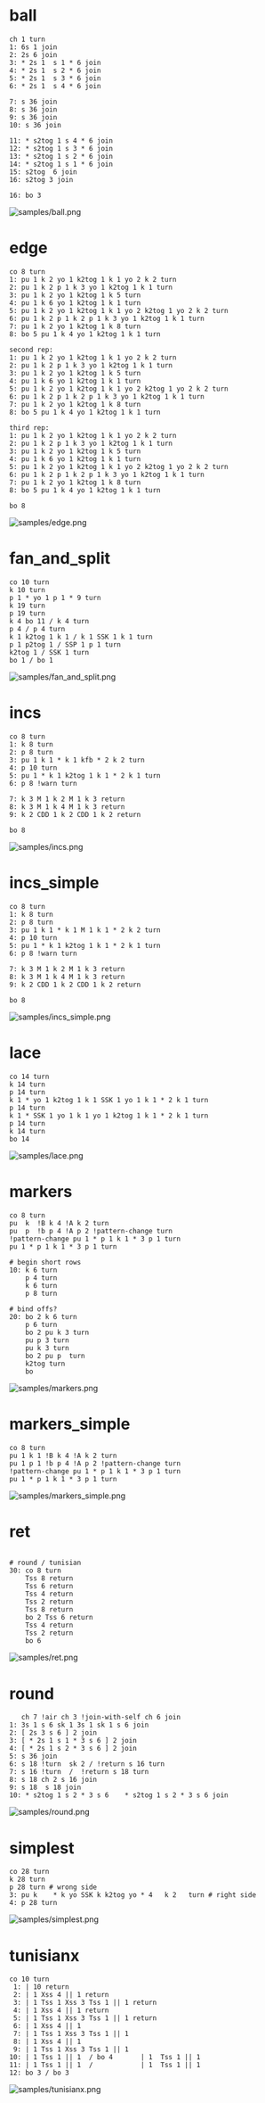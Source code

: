 # ball

```
ch 1 turn
1: 6s 1 join
2: 2s 6 join
3: * 2s 1  s 1 * 6 join
4: * 2s 1  s 2 * 6 join
5: * 2s 1  s 3 * 6 join
6: * 2s 1  s 4 * 6 join

7: s 36 join
8: s 36 join
9: s 36 join
10: s 36 join

11: * s2tog 1 s 4 * 6 join
12: * s2tog 1 s 3 * 6 join
13: * s2tog 1 s 2 * 6 join
14: * s2tog 1 s 1 * 6 join
15: s2tog  6 join
16: s2tog 3 join

16: bo 3
```

![samples/ball.png](ball.png)

# edge

```
co 8 turn
1: pu 1 k 2 yo 1 k2tog 1 k 1 yo 2 k 2 turn
2: pu 1 k 2 p 1 k 3 yo 1 k2tog 1 k 1 turn
3: pu 1 k 2 yo 1 k2tog 1 k 5 turn
4: pu 1 k 6 yo 1 k2tog 1 k 1 turn
5: pu 1 k 2 yo 1 k2tog 1 k 1 yo 2 k2tog 1 yo 2 k 2 turn
6: pu 1 k 2 p 1 k 2 p 1 k 3 yo 1 k2tog 1 k 1 turn
7: pu 1 k 2 yo 1 k2tog 1 k 8 turn
8: bo 5 pu 1 k 4 yo 1 k2tog 1 k 1 turn

second rep:
1: pu 1 k 2 yo 1 k2tog 1 k 1 yo 2 k 2 turn
2: pu 1 k 2 p 1 k 3 yo 1 k2tog 1 k 1 turn
3: pu 1 k 2 yo 1 k2tog 1 k 5 turn
4: pu 1 k 6 yo 1 k2tog 1 k 1 turn
5: pu 1 k 2 yo 1 k2tog 1 k 1 yo 2 k2tog 1 yo 2 k 2 turn
6: pu 1 k 2 p 1 k 2 p 1 k 3 yo 1 k2tog 1 k 1 turn
7: pu 1 k 2 yo 1 k2tog 1 k 8 turn
8: bo 5 pu 1 k 4 yo 1 k2tog 1 k 1 turn

third rep:
1: pu 1 k 2 yo 1 k2tog 1 k 1 yo 2 k 2 turn
2: pu 1 k 2 p 1 k 3 yo 1 k2tog 1 k 1 turn
3: pu 1 k 2 yo 1 k2tog 1 k 5 turn
4: pu 1 k 6 yo 1 k2tog 1 k 1 turn
5: pu 1 k 2 yo 1 k2tog 1 k 1 yo 2 k2tog 1 yo 2 k 2 turn
6: pu 1 k 2 p 1 k 2 p 1 k 3 yo 1 k2tog 1 k 1 turn
7: pu 1 k 2 yo 1 k2tog 1 k 8 turn
8: bo 5 pu 1 k 4 yo 1 k2tog 1 k 1 turn

bo 8
```

![samples/edge.png](edge.png)

# fan\_and\_split

```
co 10 turn
k 10 turn
p 1 * yo 1 p 1 * 9 turn
k 19 turn
p 19 turn
k 4 bo 11 / k 4 turn
p 4 / p 4 turn
k 1 k2tog 1 k 1 / k 1 SSK 1 k 1 turn
p 1 p2tog 1 / SSP 1 p 1 turn
k2tog 1 / SSK 1 turn
bo 1 / bo 1
```

![samples/fan\_and\_split.png](fan_and_split.png)

# incs

```
co 8 turn
1: k 8 turn
2: p 8 turn
3: pu 1 k 1 * k 1 kfb * 2 k 2 turn
4: p 10 turn
5: pu 1 * k 1 k2tog 1 k 1 * 2 k 1 turn
6: p 8 !warn turn

7: k 3 M 1 k 2 M 1 k 3 return
8: k 3 M 1 k 4 M 1 k 3 return
9: k 2 CDD 1 k 2 CDD 1 k 2 return

bo 8
```

![samples/incs.png](incs.png)

# incs\_simple

```
co 8 turn
1: k 8 turn
2: p 8 turn
3: pu 1 k 1 * k 1 M 1 k 1 * 2 k 2 turn
4: p 10 turn
5: pu 1 * k 1 k2tog 1 k 1 * 2 k 1 turn
6: p 8 !warn turn

7: k 3 M 1 k 2 M 1 k 3 return
8: k 3 M 1 k 4 M 1 k 3 return
9: k 2 CDD 1 k 2 CDD 1 k 2 return

bo 8
```

![samples/incs\_simple.png](incs_simple.png)

# lace

```
co 14 turn
k 14 turn
p 14 turn
k 1 * yo 1 k2tog 1 k 1 SSK 1 yo 1 k 1 * 2 k 1 turn
p 14 turn
k 1 * SSK 1 yo 1 k 1 yo 1 k2tog 1 k 1 * 2 k 1 turn
p 14 turn
k 14 turn
bo 14
```

![samples/lace.png](lace.png)

# markers

```
co 8 turn
pu  k  !B k 4 !A k 2 turn
pu  p  !b p 4 !A p 2 !pattern-change turn
!pattern-change pu 1 * p 1 k 1 * 3 p 1 turn
pu 1 * p 1 k 1 * 3 p 1 turn

# begin short rows
10: k 6 turn
    p 4 turn
    k 6 turn
    p 8 turn

# bind offs?
20: bo 2 k 6 turn
    p 6 turn
    bo 2 pu k 3 turn
    pu p 3 turn
    pu k 3 turn
    bo 2 pu p  turn
    k2tog turn
    bo
```

![samples/markers.png](markers.png)

# markers\_simple

```
co 8 turn
pu 1 k 1 !B k 4 !A k 2 turn
pu 1 p 1 !b p 4 !A p 2 !pattern-change turn
!pattern-change pu 1 * p 1 k 1 * 3 p 1 turn
pu 1 * p 1 k 1 * 3 p 1 turn
```

![samples/markers\_simple.png](markers_simple.png)

# ret

```

# round / tunisian
30: co 8 turn
    Tss 8 return
    Tss 6 return
    Tss 4 return
    Tss 2 return
    Tss 8 return
    bo 2 Tss 6 return
    Tss 4 return
    Tss 2 return
    bo 6
```

![samples/ret.png](ret.png)

# round

```
   ch 7 !air ch 3 !join-with-self ch 6 join
1: 3s 1 s 6 sk 1 3s 1 sk 1 s 6 join
2: [ 2s 3 s 6 ] 2 join
3: [ * 2s 1 s 1 * 3 s 6 ] 2 join
4: [ * 2s 1 s 2 * 3 s 6 ] 2 join
5: s 36 join
6: s 18 !turn  sk 2 / !return s 16 turn
7: s 16 !turn  /  !return s 18 turn
8: s 18 ch 2 s 16 join
9: s 18  s 18 join
10: * s2tog 1 s 2 * 3 s 6    * s2tog 1 s 2 * 3 s 6 join
```

![samples/round.png](round.png)

# simplest

```
co 28 turn
k 28 turn
p 28 turn # wrong side
3: pu k    * k yo SSK k k2tog yo * 4   k 2   turn # right side
4: p 28 turn
```

![samples/simplest.png](simplest.png)

# tunisianx

```
co 10 turn
 1: | 10 return
 2: | 1 Xss 4 || 1 return
 3: | 1 Tss 1 Xss 3 Tss 1 || 1 return
 4: | 1 Xss 4 || 1 return
 5: | 1 Tss 1 Xss 3 Tss 1 || 1 return
 6: | 1 Xss 4 || 1
 7: | 1 Tss 1 Xss 3 Tss 1 || 1
 8: | 1 Xss 4 || 1
 9: | 1 Tss 1 Xss 3 Tss 1 || 1
10: | 1 Tss 1 || 1  / bo 4       | 1  Tss 1 || 1
11: | 1 Tss 1 || 1  /            | 1  Tss 1 || 1
12: bo 3 / bo 3
```

![samples/tunisianx.png](tunisianx.png)

